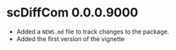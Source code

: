 # scDiffCom 0.0.0.9000

* Added a `NEWS.md` file to track changes to the package.
* Added the first version of the vignette
